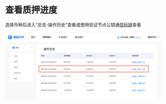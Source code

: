 # 查看质押进度

选择币种后进入“总览-操作历史”查看或使用验证节点公钥通[信标链](https://mainnet.beaconcha.in/)查看

![](<../../.gitbook/assets/image (279).png>)




